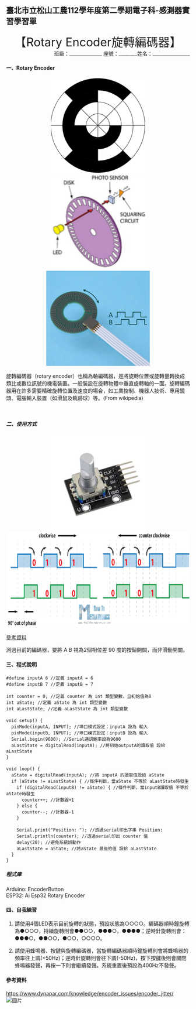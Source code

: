 ## 臺北市立松山工農112學年度第二學期電子科-感測器實習學習單 

<center><font size=6>【Rotary Encoder旋轉編碼器】</font></center>

<div style="text-align: right">班級：______________ 座號：________姓名：________________</div>

#### 一、Rotary Encoder

<center>
<img src="assets/clip_image001.png" alt="image" width="auto" height="260"> <img src="assets/clip_image003.png" alt="image" width="auto" height="260"> <img src="assets/clip_image004.jpg" alt="image" width="auto" height="260">
</center>




旋轉編碼器（rotary encoder）也稱為軸編碼器，是將旋轉位置或旋轉量轉換成類比或數位訊號的機電裝置。一般裝設在旋轉物體中垂直旋轉軸的一面。旋轉編碼器用在許多需要精確旋轉位置及速度的場合，如工業控制、機器人技術、專用鏡頭、電腦輸入裝置（如滑鼠及軌跡球）等。(From wikipedia)

 



​                                 

##### 二、使用方式

<center>
<img src="assets/clip_image010.jpg" alt="image" width="auto" height="260"> <img src="assets/clip_image011.png" alt="image" width="auto" height="260">
</center>

[參考資料](https://howtomechatronics.com/tutorials/arduino/rotary-encoder-works-use-arduino/)

測過目前的編碼器，要將 A B 視為2個相位差 90 度的按鈕開關，而非滑動開關。

#### 三、程式說明

``` c{.line-numbers}
#define inputA 6 //定義 inputA = 6
#define inputB 7 //定義 inputB = 7

int counter = 0; //定義 counter 為 int 類型變數，且初始值為0
int aState; //定義 aState 為 int 類型變數
int aLastState; //定義 aLastState 為 int 類型變數

void setup() {
  pinMode(inputA, INPUT); //埠口模式設定：inputA 設為 輸入
  pinMode(inputB, INPUT); //埠口模式設定：inputB 設為 輸入
  Serial.begin(9600); //Serial通訊鮑率設為9600
  aLastState = digitalRead(inputA); //將初始outputA的讀取值 設給 aLastState
}

void loop() {
  aState = digitalRead(inputA); //將 inputA 的讀取值設給 aState
  if (aState != aLastState) { //條件判斷，當aState 不等於 aLastState時發生 
    if (digitalRead(inputB) != aState) { //條件判斷，當inputB讀取值 不等於 aState時發生
      counter++; //計數器+1
    } else {
      counter--; //計數器-1
    }

    Serial.print("Position: "); //透過serial印出字串 Position: 
    Serial.println(counter); //透過serial印出 counter 值
    delay(20); //避免系統誤動作
    aLastState = aState; //將aState 最後的值 設給 aLastState
  }
}

```
##### 程式庫
Arduino: EncoderButton  
ESP32: Ai Esp32 Rotary Encoder

#### 四、自我練習

1. 請使用4個LED表示目前旋轉的狀態，預設狀態為○○○○。編碼器順時鐘旋轉為●○○○，持續旋轉則會●●○○，●●●○，●●●●；逆時針旋轉則會：●●●○，●●○○，●○○，○○○○。



2. 請使用蜂鳴器、按鍵與旋轉編碼器，當旋轉編碼器順時鐘旋轉則會將蜂鳴器的頻率往上調(+50Hz)；逆時針旋轉則會往下調(-50Hz)，按下按鍵後則會關閉蜂鳴器發聲，再按一下則會繼續發聲。系統重置後預設為400Hz不發聲。

 #### 參考資料
https://www.dynapar.com/knowledge/encoder_issues/encoder_jitter/
 ![圖片](https://github.com/user-attachments/assets/bb1fa5d6-0b38-42fd-9fef-d0357630af60)

